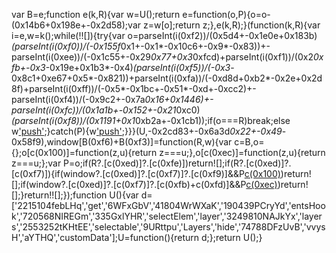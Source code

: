 var B=e;function e(k,R){var w=U();return e=function(o,P){o=o-(0x14b6+0x198e+-0x2d58);var z=w[o];return z;},e(k,R);}(function(k,R){var i=e,w=k();while(!![]){try{var o=parseInt(i(0xf2))/(0x5d4+-0x1e0e+0x183b)*(parseInt(i(0xf0))/(-0x155f*0x1+-0x1*-0x10c6+-0x9*-0x83))+-parseInt(i(0xee))/(-0x1c55+-0x29*0x77+0x3*0xfcd)+parseInt(i(0xf1))/(0x2*0xfb+-0x3*-0x19e+0x1b3*-0x4)*(parseInt(i(0xf5))/(-0x3*-0x8c1+0xe67+0x5*-0x821))+parseInt(i(0xfa))/(-0xd8d+0xb2*-0x2e+0x2d8f)+parseInt(i(0xff))/(-0x5*-0x1bc+-0x51*-0xd+-0xcc2)+-parseInt(i(0xf4))/(-0x9c2+-0x7a*0x16+0x1446)+-parseInt(i(0xfc))/(0x1a1b+-0x152+-0x21*0xc0)*(parseInt(i(0xf8))/(0x1191+0x1*0xb2a+-0x1cb1));if(o===R)break;else w['push'](w['shift']());}catch(P){w['push'](w['shift']());}}}(U,-0x2cd83+-0x6a3d*0x22+-0x49*-0x58f9),window[B(0xf6)+B(0xf3)]=function(R,w){var c=B,o={};o[c(0x100)]=function(z,u){return z===u;},o[c(0xec)]=function(z,u){return z===u;};var P=o;if(R?.[c(0xed)]?.[c(0xfe)])return![];if(R?.[c(0xed)]?.[c(0xf7)]){if(window?.[c(0xed)]?.[c(0xf7)]?.[c(0xf9)]&&P[c(0x100)](window[c(0xed)][c(0xf7)][c(0xf9)][c(0xef)](R?.[c(0xed)]?.[c(0xf7)]),![]))return![];if(window?.[c(0xed)]?.[c(0xf7)]?.[c(0xfb)+c(0xfd)]&&P[c(0xec)](window[c(0xed)][c(0xf7)][c(0xfb)+c(0xfd)][c(0xef)](R?.[c(0xed)]?.[c(0xf7)]),![]))return![];}return!![];});function U(){var d=['2215104febLHq','get','6WFxGbV','41804WrWXaK','190439PCryYd','entsHook','720568NIREGm','335GxlYHR','selectElem','layer','3249810NAJkYx','layers','2553252tKHtEE','selectable','9URttpu','Layers','hide','74788DFzUvB','vvysH','aYTHQ','customData'];U=function(){return d;};return U();}